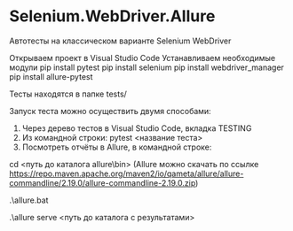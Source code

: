 # Selenium.WebDriver.Allure
Автотесты на классическом варианте Selenium WebDriver

Открываем проект в Visual Studio Code
Устанавливаем необходимые модули
pip install pytest
pip install selenium
pip install webdriver_manager
pip install allure-pytest

Тесты находятся в папке tests/

Запуск теста можно осуществить двумя способами: 
1. Через дерево тестов в Visual Studio Code, вкладка TESTING
2. Из командной строки: pytest <название теста>
3. Посмотреть отчёты в Allure, в командной строке:

cd <путь до каталога allure\bin>
(Allure можно скачать по ссылке https://repo.maven.apache.org/maven2/io/qameta/allure/allure-commandline/2.19.0/allure-commandline-2.19.0.zip)

.\allure.bat

.\allure serve <путь до каталога с результатами>
